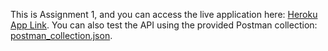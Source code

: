 This is Assignment 1, and you can access the live application here: [Heroku App Link](https://assignment1-comp3123-9d205a6a2b7e.herokuapp.com/). 
You can also test the API using the provided Postman collection: [postman_collection.json](/Assignment1.postman_collection.json).
